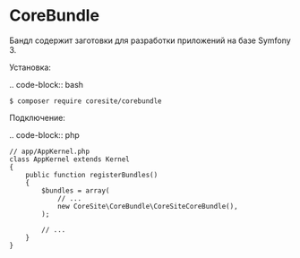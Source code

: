 # CoreBundle

Бандл содержит заготовки для разработки приложений на базе Symfony 3.

Установка:

.. code-block:: bash

    $ composer require coresite/corebundle
    
Подключение:

.. code-block:: php

    // app/AppKernel.php
    class AppKernel extends Kernel
    {
        public function registerBundles()
        {
            $bundles = array(
                // ...
                new CoreSite\CoreBundle\CoreSiteCoreBundle(),
            );

            // ...
        }
    }
